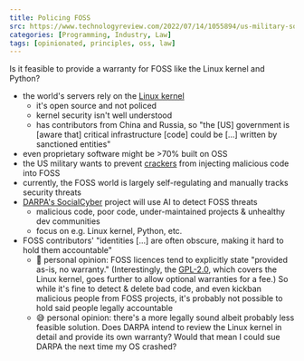 ```yaml
---
title: Policing FOSS
src: https://www.technologyreview.com/2022/07/14/1055894/us-military-sofware-linux-kernel-open-source
categories: [Programming, Industry, Law]
tags: [opinionated, principles, oss, law]
---
```


Is it feasible to provide a warranty for FOSS like the Linux kernel and Python?

- the world's servers rely on the [Linux kernel](https://github.com/torvalds/linux)
  + it's open source and not policed
  + kernel security isn't well understood
  + has contributors from China and Russia, so "the [US] government is [aware that] critical infrastructure [code] could be [...] written by sanctioned entities"
- even proprietary software might be >70% built on OSS
- the US military wants to prevent [crackers](https://en.wikipedia.org/wiki/Software_cracking) from injecting malicious code into FOSS
- currently, the FOSS world is largely self-regulating and manually tracks security threats
- [DARPA's SocialCyber](https://www.darpa.mil/program/hybrid-ai-to-protect-integrity-of-open-source-code) project will use AI to detect FOSS threats
  + malicious code, poor code, under-maintained projects & unhealthy dev communities
  + focus on e.g. Linux kernel, Python, etc.
- FOSS contributors' "identities [...] are often obscure, making it hard to hold them accountable"
  + :stop_sign: personal opinion: FOSS licences tend to explicitly state "provided as-is, no warranty." (Interestingly, the [GPL-2.0](https://opensource.org/licenses/GPL-2.0), which covers the Linux kernel, goes further to allow optional warranties for a fee.) So while it's fine to detect & delete bad code, and even kickban malicious people from FOSS projects, it's probably not possible to hold said people legally accountable
  + :sweat_smile: personal opinion: there's a more legally sound albeit probably less feasible solution. Does DARPA intend to review the Linux kernel in detail and provide its own warranty? Would that mean I could sue DARPA the next time my OS crashed?
